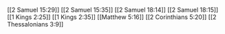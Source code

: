 [[2 Samuel 15:29]]
[[2 Samuel 15:35]]
[[2 Samuel 18:14]]
[[2 Samuel 18:15]]
[[1 Kings 2:25]]
[[1 Kings 2:35]]
[[Matthew 5:16]]
[[2 Corinthians 5:20]]
[[2 Thessalonians 3:9]]
